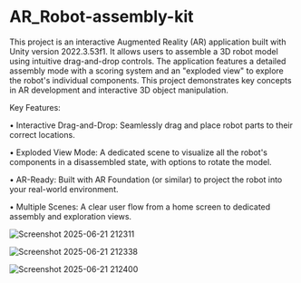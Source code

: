 # AR_Robot-assembly-kit
This project is an interactive Augmented Reality (AR) application built with Unity version 2022.3.53f1. It allows users to assemble a 3D robot model using intuitive drag-and-drop controls. The application features a detailed assembly mode with a scoring system and an "exploded view" to explore the robot's individual components. This project demonstrates key concepts in AR development and interactive 3D object manipulation.


Key Features:

•	Interactive Drag-and-Drop: Seamlessly drag and place robot parts to their correct locations.

•	Exploded View Mode: A dedicated scene to visualize all the robot's components in a disassembled state, with options to rotate the model.

•	AR-Ready: Built with AR Foundation (or similar) to project the robot into your real-world environment.

•	Multiple Scenes: A clear user flow from a home screen to dedicated assembly and exploration views.

![Screenshot 2025-06-21 212311](https://github.com/user-attachments/assets/3af9d3aa-fc92-4400-8f2d-160243c12248)

![Screenshot 2025-06-21 212338](https://github.com/user-attachments/assets/84a38b45-ef84-44f1-81fd-c89219ba1e25)

![Screenshot 2025-06-21 212400](https://github.com/user-attachments/assets/84b0ac9b-266f-4775-bfb6-c1975fc1a628)
